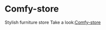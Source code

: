 # Comfy-store
Stylish furniture store
Take a look:[Comfy-store](https://pamisijohn.github.io/Comfy-store/)
